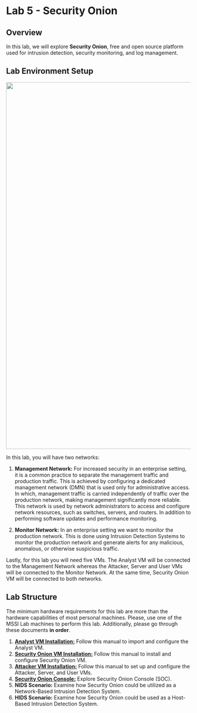 # Lab 5 - Security Onion 

## Overview
In this lab, we will explore **Security Onion**, free and open source platform used for intrusion detection, security monitoring, and log management.


## Lab Environment Setup

<img src="https://github.com/E-Alahmadi/CID_SO_Lab/blob/main/Network%20Setup.png" width="1000">

In this lab, you will have two networks: 
1. **Management Network:** For increased security in an enterprise setting, it is a common practice to separate the management traffic and production traffic. This is achieved by configuring a dedicated management network (DMN) that is used only for administrative access. In which, management traffic is carried independently of traffic over the production network, making management significantly more reliable. This network is used by network administrators to access and configure network resources, such as switches, servers, and routers. In addition to performing software updates and performance monitoring.

2. **Monitor Network:** In an enterprise setting we want to monitor the production network. This is done using Intrusion Detection Systems to monitor the production network and generate alerts for any malicious, anomalous, or otherwise suspicious traffic. 

Lastly, for this lab you will need five VMs. The Analyst VM will be connected to the Management Network whereas the Attacker, Server and User VMs will be connected to the Monitor Network. At the same time, Security Onion VM will be connected to both networks.

## Lab Structure 
The minimum hardware requirements for this lab are more than the hardware capabilities of most personal machines. Please, use one of the MSSI Lab machines to perform this lab. Additionally, please go through these documents **in order**.

1. **[Analyst VM Installation:](https://github.com/xyliatgithub/EN650654-2023/blob/main/LabFive/Importing%20the%20Analyst%20VM.pdf)** Follow this manual to import and configure the Analyst VM.
2. **[Security Onion VM Installation:](https://github.com/xyliatgithub/EN650654-2023/blob/main/LabFive/Installing%20Security%20Onion%20VM.pdf)** Follow this manual to install and configure Security Onion VM.
3. **[Attacker VM Installation:](https://github.com/xyliatgithub/EN650654-2023/blob/main/LabFive/Setting%20up%20other%20VMs.pdf)** Follow this manual to set up and configure the Attacker, Server, and User VMs.
4. **[Security Onion Console:](...)** Explore Security Onion Console (SOC). 
5. **NIDS Scenario:** Examine how Security Onion could be utilized as a Network-Based Intrusion Detection System. 
6. **HIDS Scenario:** Examine how Security Onion could be used as a Host-Based Intrusion Detection System. 
